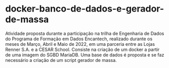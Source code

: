 # docker-banco-de-dados-e-gerador-de-massa
Atividade proposta durante a participação na trilha de Engenharia de Dados do Programa de Formação em Dados Encantech, realizado durante os meses de Março, Abril e Maio de 2022, em uma parceria entre as Lojas Renner S.A. e a CESAR School. Consiste na criação de um docker a partir de uma imagem do SGBD MariaDB. Uma base de dados é proposta e se faz necessário a criação de um script gerador de massa.
